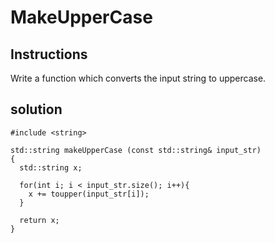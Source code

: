 # MakeUpperCase

## Instructions

Write a function which converts the input string to uppercase.

## solution

```
#include <string>

std::string makeUpperCase (const std::string& input_str)
{
  std::string x;
  
  for(int i; i < input_str.size(); i++){
    x += toupper(input_str[i]);
  }
  
  return x;
}
```
